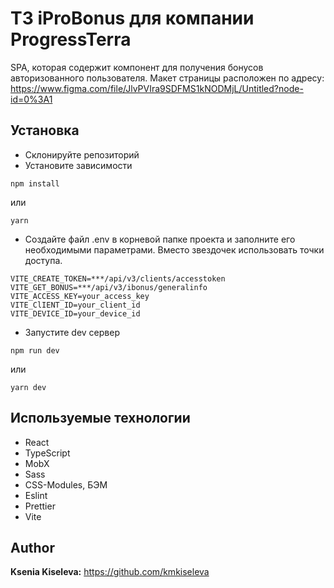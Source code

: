 # ТЗ iProBonus для компании ProgressTerra

SPA, которая содержит компонент для получения бонусов авторизованного пользователя. Макет страницы расположен по адресу: https://www.figma.com/file/JlvPVIra9SDFMS1kNODMjL/Untitled?node-id=0%3A1

## Установка

- Склонируйте репозиторий
- Установите зависимости

```
npm install
```

или

```
yarn
```

- Создайте файл .env в корневой папке проекта и заполните его необходимыми параметрами. Вместо звездочек использовать точки доступа.

```
VITE_CREATE_TOKEN=***/api/v3/clients/accesstoken
VITE_GET_BONUS=***/api/v3/ibonus/generalinfo
VITE_ACCESS_KEY=your_access_key
VITE_ClIENT_ID=your_client_id
VITE_DEVICE_ID=your_device_id
```

- Запустите dev сервер

```
npm run dev
```

или

```
yarn dev
```

## Используемые технологии

- React
- TypeScript
- MobX
- Sass
- CSS-Modules, БЭМ
- Eslint
- Prettier
- Vite

## Author

**Ksenia Kiseleva:** https://github.com/kmkiseleva
